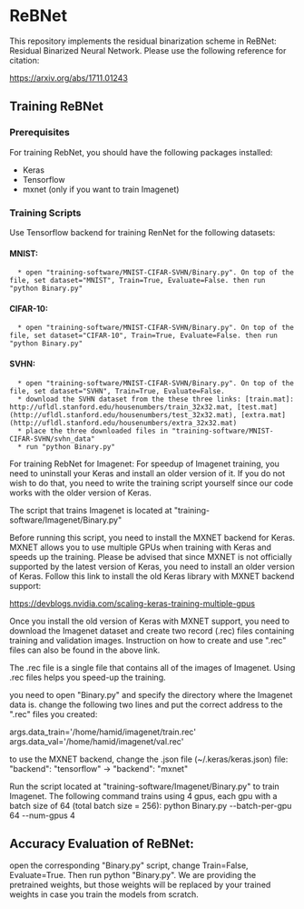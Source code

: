 # ReBNet
This repository implements the residual binarization scheme in ReBNet: Residual Binarized Neural Network. Please use the following reference for citation:

https://arxiv.org/abs/1711.01243

## Training ReBNet
### Prerequisites
For training RebNet, you should have the following packages installed:
  * Keras
  * Tensorflow
  * mxnet (only if you want to train Imagenet)
### Training Scripts
Use Tensorflow backend for training RenNet for the following datasets:
  #### MNIST:
      * open "training-software/MNIST-CIFAR-SVHN/Binary.py". On top of the file, set dataset="MNIST", Train=True, Evaluate=False. then run "python Binary.py"
  #### CIFAR-10:
      * open "training-software/MNIST-CIFAR-SVHN/Binary.py". On top of the file, set dataset="CIFAR-10", Train=True, Evaluate=False. then run "python Binary.py"
  #### SVHN:
      * open "training-software/MNIST-CIFAR-SVHN/Binary.py". On top of the file, set dataset="SVHN", Train=True, Evaluate=False.
      * download the SVHN dataset from the these three links: [train.mat]: http://ufldl.stanford.edu/housenumbers/train_32x32.mat, [test.mat](http://ufldl.stanford.edu/housenumbers/test_32x32.mat), [extra.mat](http://ufldl.stanford.edu/housenumbers/extra_32x32.mat)
      * place the three downloaded files in "training-software/MNIST-CIFAR-SVHN/svhn_data"
      * run "python Binary.py"

For training RebNet for Imagenet:
  For speedup of Imagenet training, you need to uninstall your Keras and install an older version of it.
  If you do not wish to do that, you need to write the training script yourself since our code works with the older version of Keras.

  The script that trains Imagenet is located at "training-software/Imagenet/Binary.py"

  Before running this script, you need to install the MXNET backend for Keras. MXNET allows you to use multiple GPUs when training with Keras and speeds up the training. Please be advised that
  since MXNET is not officially supported by the latest version of Keras, you need to install an older version of Keras. Follow this link to install the old Keras library with MXNET backend support:

  https://devblogs.nvidia.com/scaling-keras-training-multiple-gpus

  Once you install the old version of Keras with MXNET support, you need to download the Imagenet dataset and create two record (.rec) files containing training and validation images.
  Instruction on how to create and use ".rec" files can also be found in the above link.

  The .rec file is a single file that contains all of the images of Imagenet. Using .rec files helps you speed-up the training.

  you need to open "Binary.py" and specify the directory where the Imagenet data is. change the following two lines and put the correct address to the ".rec" files you created:

  args.data_train='/home/hamid/imagenet/train.rec'
  args.data_val='/home/hamid/imagenet/val.rec'

  to use the MXNET backend, change the .json file (~/.keras/keras.json) file: "backend": "tensorflow" -> "backend": "mxnet"

  Run the script located at "training-software/Imagenet/Binary.py" to train Imagenet. The following command trains using 4 gpus, each gpu with a batch size of 64  (total batch size = 256):
    python Binary.py --batch-per-gpu 64 --num-gpus 4

## Accuracy Evaluation of ReBNet:
  open the corresponding "Binary.py" script, change Train=False, Evaluate=True. Then run python "Binary.py".
  We are providing the pretrained weights, but those weights will be replaced by your trained weights in case you train the models from scratch.



